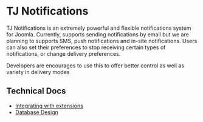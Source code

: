 # TJ Notifications
TJ Notifications is an extremely powerful and flexible notifications system for Joomla. Currently, supports sending notifications by email but we are planning to supports SMS, push notifications and in-site notifications. Users can also set their preferences to stop receiving certain types of notifications, or change delivery preferences. 

Developers are encourages to use this to offer better control as well as variety in delivery modes

## Technical Docs
- [Integrating with extensions](https://github.com/techjoomla/TJ-Notifications/wiki/integrating-with-extensions)
- [Database Design](https://github.com/techjoomla/TJ-Notifications/wiki/database-schema)

